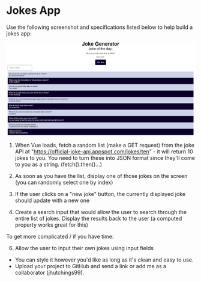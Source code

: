 # Jokes App

Use the following screenshot and specifications listed below to help build a jokes app:

<img src="./example-images/joke-example.png" width="1000">

1. When Vue loads, fetch a random list (make a GET request) from the joke API at "https://official-joke-api.appspot.com/jokes/ten" - it will return 10 jokes to you. You need to turn these into JSON format since they'll come to you as a string. (fetch().then()...)

2. As soon as you have the list, display one of those jokes on the screen (you can randomly select one by index)

3. If the user clicks on a "new joke" button, the currently displayed joke should update with a new one

4. Create a search input that would allow the user to search through the entire list of jokes. Display the results back to the user (a computed property works great for this)

To get more complicated / if you have time:

6. Allow the user to input their own jokes using input fields

- You can style it however you'd like as long as it's clean and easy to use.
- Upload your project to GitHub and send a link or add me as a collaborator (jhutchings99).
